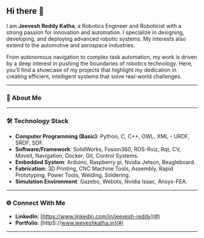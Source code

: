 ## Hi there 👋  

I am **Jeevesh Reddy Katha**, a Robotics Engineer and Roboticist with a strong passion for innovation and automation. I specialize in designing, developing, and deploying advanced robotic systems. My interests also extend to the automotive and aerospace industries.

From autonomous navigation to complex task automation, my work is driven by a deep interest in pushing the boundaries of robotics technology. Here, you’ll find a showcase of my projects that highlight my dedication in creating efficient, intelligent systems that solve real-world challenges.

---

### 🚀 About Me  

---

### 🛠️ Technology Stack  

- **Computer Programming (Basic)**: Python, C, C++, OWL, XML - URDF, SRDF, SDF.
- **Software/Framework**: SolidWorks, Fusion360, ROS-Rviz, Rqt, CV, Moveit, Navigation, Docker, Git, Control Systems.
- **Embedded System**: Arduino, Raspberry pi, Nvidia Jetson, Beagleboard.
- **Fabrication:** 3D Printing, CNC Machine Tools, Assembly, Rapid Prototyping, Power Tools, Welding, Soldering.
- **Simulation Environment**: Gazebo, Webots, Nvidia Issac, Ansys-FEA.

---

### 🌐 Connect With Me

- **LinkedIn**: [https://www.linkedin.com/in/jeevesh-reddy](#)
- **Portfolio**: [httpS://www.jeeveshkatha.in](#)

---

